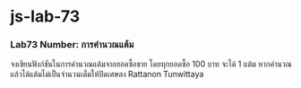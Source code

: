 # js-lab-73
### Lab73 Number: การคำนวณแต้ม
จงเขียนฟังก์ชันในการคำนวณแต้มจากยอดซื้อขาย โดยทุกยอดซื้อ 100 บาท จะได้ 1 แต้ม หากคำนวณแล้วได้แต้มไม่เป็นจำนวนเต็มให้ปัดเศษลง
Rattanon Tunwittaya
